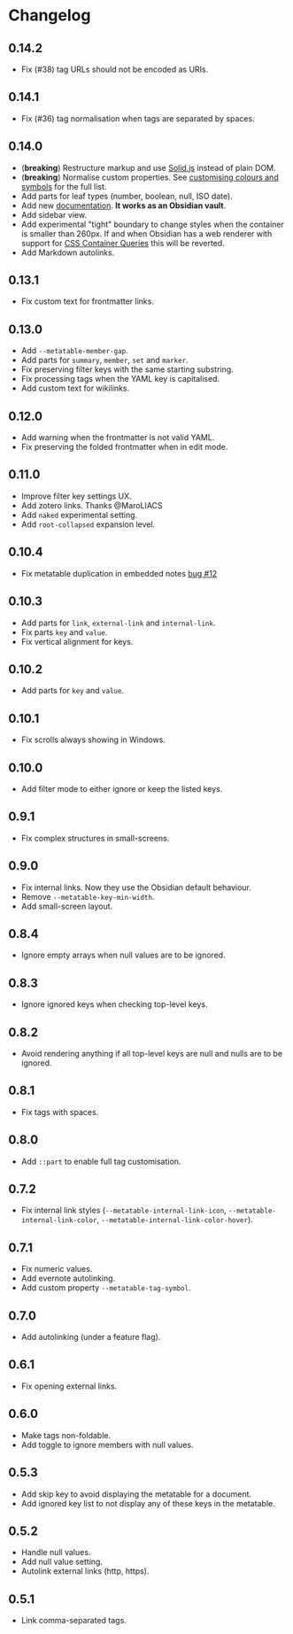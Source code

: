 # Changelog

## 0.14.2

- Fix (#38) tag URLs should not be encoded as URIs.

## 0.14.1

- Fix (#36) tag normalisation when tags are separated by spaces.

## 0.14.0

- (**breaking**) Restructure markup and use [Solid.js](https://www.solidjs.com/) instead of plain DOM.
- (**breaking**) Normalise custom properties. See [customising colours and symbols](./docs/customising_colours_and_symbols) for the full list.
- Add parts for leaf types (number, boolean, null, ISO date).
- Add new [documentation](./docs). **It works as an Obsidian vault**.
- Add sidebar view.
- Add experimental "tight" boundary to change styles when the container is smaller than 260px. If and when Obsidian has a web renderer with support for [CSS Container Queries](https://developer.mozilla.org/en-US/docs/Web/CSS/CSS_Container_Queries) this will be reverted.
- Add Markdown autolinks.


## 0.13.1

- Fix custom text for frontmatter links.

## 0.13.0

- Add `--metatable-member-gap`.
- Add parts for `summary`, `member`, `set` and `marker`.
- Fix preserving filter keys with the same starting substring.
- Fix processing tags when the YAML key is capitalised.
- Add custom text for wikilinks.

## 0.12.0

- Add warning when the frontmatter is not valid YAML.
- Fix preserving the folded frontmatter when in edit mode.

## 0.11.0

- Improve filter key settings UX.
- Add zotero links. Thanks @MaroLIACS
- Add `naked` experimental setting.
- Add `root-collapsed` expansion level.

## 0.10.4

- Fix metatable duplication in embedded notes [bug #12](https://github.com/arnau/obsidian-metatable/issues/12)

## 0.10.3

- Add parts for `link`, `external-link` and `internal-link`.
- Fix parts `key` and `value`.
- Fix vertical alignment for keys.

## 0.10.2

- Add parts for `key` and `value`.

## 0.10.1

- Fix scrolls always showing in Windows.

## 0.10.0

- Add filter mode to either ignore or keep the listed keys.

## 0.9.1

- Fix complex structures in small-screens.

## 0.9.0

- Fix internal links. Now they use the Obsidian default behaviour.
- Remove `--metatable-key-min-width`.
- Add small-screen layout.

## 0.8.4

- Ignore empty arrays when null values are to be ignored.

## 0.8.3

- Ignore ignored keys when checking top-level keys.

## 0.8.2

- Avoid rendering anything if all top-level keys are null and nulls are to be ignored.

## 0.8.1

- Fix tags with spaces.

## 0.8.0

- Add `::part` to enable full tag customisation.

## 0.7.2

- Fix internal link styles (`--metatable-internal-link-icon`, `--metatable-internal-link-color`, `--metatable-internal-link-color-hover`).

## 0.7.1

- Fix numeric values.
- Add evernote autolinking.
- Add custom property `--metatable-tag-symbol`.

## 0.7.0

- Add autolinking (under a feature flag).

## 0.6.1

- Fix opening external links.

## 0.6.0

- Make tags non-foldable.
- Add toggle to ignore members with null values.

## 0.5.3

- Add skip key to avoid displaying the metatable for a document.
- Add ignored key list to not display any of these keys in the metatable.

## 0.5.2

- Handle null values.
- Add null value setting.
- Autolink external links (http, https).

## 0.5.1

- Link comma-separated tags.
